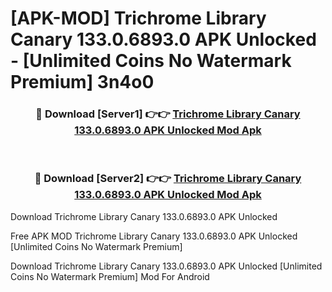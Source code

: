 # [APK-MOD] Trichrome Library Canary 133.0.6893.0 APK Unlocked - [Unlimited Coins No Watermark Premium] 3n4o0



<div align="center">
<h3>🔴 Download [Server1] 👉👉 <a href="https://momento.my/?title=Trichrome_Library_Canary_133.0.6893.0_APK_Unlocked">Trichrome Library Canary 133.0.6893.0 APK Unlocked Mod Apk</a></h3><br>

<h3>🔴 Download [Server2] 👉👉 <a href="https://momento.my/?title=Trichrome_Library_Canary_133.0.6893.0_APK_Unlocked">Trichrome Library Canary 133.0.6893.0 APK Unlocked Mod Apk</a></h3>
</div>



Download Trichrome Library Canary 133.0.6893.0 APK Unlocked 

Free APK MOD Trichrome Library Canary 133.0.6893.0 APK Unlocked [Unlimited Coins No Watermark Premium]

Download Trichrome Library Canary 133.0.6893.0 APK Unlocked [Unlimited Coins No Watermark Premium] Mod For Android
